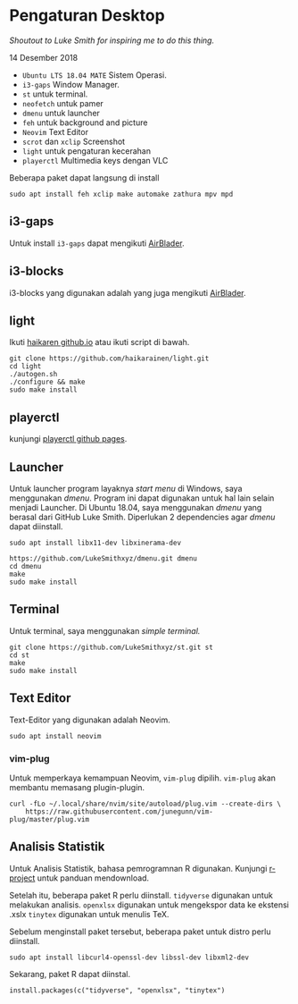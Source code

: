 # Pengaturan Desktop

*Shoutout to Luke Smith for inspiring me to do this thing.*

14 Desember 2018

+ `Ubuntu LTS 18.04 MATE` Sistem Operasi.
+ `i3-gaps` Window Manager.
+ `st` untuk terminal.
+ `neofetch` untuk pamer
+ `dmenu` untuk launcher
+ `feh` untuk background and picture
+ `Neovim` Text Editor
+ `scrot` dan `xclip` Screenshot
+ `light` untuk pengaturan kecerahan
+ `playerctl` Multimedia keys dengan VLC

Beberapa paket dapat langsung di install

```{bash}
sudo apt install feh xclip make automake zathura mpv mpd
```

## i3-gaps

Untuk install `i3-gaps` dapat mengikuti [AirBlader](https://github.com/Airblader/i3/wiki/Compiling-&-Installing).

## i3-blocks

i3-blocks yang digunakan adalah yang juga mengikuti [AirBlader](https://github.com/Airblader/i3blocks-gaps).

## light
Ikuti [haikaren github.io](http://haikarainen.github.io/light/) atau ikuti script di bawah.

```{bash}
git clone https://github.com/haikarainen/light.git
cd light
./autogen.sh
./configure && make
sudo make install
```

## playerctl
kunjungi [playerctl github pages](https://github.com/acrisci/playerctl).

## Launcher

Untuk launcher program layaknya *start menu* di Windows, saya menggunakan *dmenu*.
Program ini dapat digunakan untuk hal lain selain menjadi Launcher.
Di Ubuntu 18.04, saya menggunakan *dmenu* yang berasal dari GitHub Luke Smith. Diperlukan 2 dependencies agar *dmenu* dapat diinstall.

```{bash}
sudo apt install libx11-dev libxinerama-dev

https://github.com/LukeSmithxyz/dmenu.git dmenu
cd dmenu
make
sudo make install
```

## Terminal

Untuk terminal, saya menggunakan *simple terminal.*

```
git clone https://github.com/LukeSmithxyz/st.git st
cd st
make
sudo make install
```

## Text Editor

Text-Editor yang digunakan adalah Neovim.

```{bash}
sudo apt install neovim
```

### vim-plug

Untuk memperkaya kemampuan Neovim, `vim-plug` dipilih. `vim-plug` akan membantu
memasang plugin-plugin.

```{bash}
curl -fLo ~/.local/share/nvim/site/autoload/plug.vim --create-dirs \
    https://raw.githubusercontent.com/junegunn/vim-plug/master/plug.vim
```

## Analisis Statistik

Untuk Analisis Statistik, bahasa pemrogramnan R digunakan. Kunjungi
[r-project](https://repo.bppt.go.id/cran/) untuk panduan mendownload.

Setelah itu, beberapa paket R perlu diinstall.
`tidyverse` digunakan untuk melakukan analisis.
`openxlsx` digunakan untuk mengekspor data ke ekstensi .xslx
`tinytex` digunakan untuk menulis TeX.

Sebelum menginstall paket tersebut, beberapa paket untuk distro perlu
diinstall.


```{bash}
sudo apt install libcurl4-openssl-dev libssl-dev libxml2-dev
```

Sekarang, paket R dapat diinstal.

```{r}
install.packages(c("tidyverse", "openxlsx", "tinytex")
```

